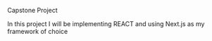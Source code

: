 Capstone Project

In this project I will be implementing REACT and using Next.js as my framework of choice
